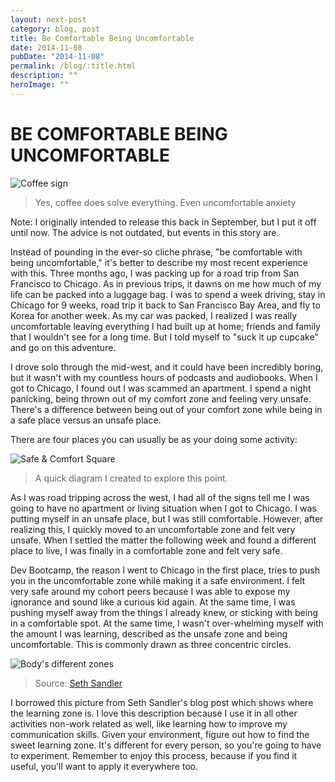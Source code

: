 ```yaml
---
layout: next-post
category: blog, post
title: Be Comfortable Being Uncomfortable
date: 2014-11-08
pubDate: "2014-11-08"
permalink: /blog/:title.html
description: ""
heroImage: ""
---
```


# BE COMFORTABLE BEING UNCOMFORTABLE

![Coffee sign](https://static1.squarespace.com/static/512515d2e4b08a76159c79b3/t/5418fde3e4b0fa4ecac21fe1/1410924022610/2014-09-14+12.26.19.jpg?format=2500w)

> Yes, coffee does solve everything. Even uncomfortable anxiety

Note: I originally intended to release this back in September, but I put it off until now. The advice is not outdated, but events in this story are.

Instead of pounding in the ever-so cliche phrase, "be comfortable with being uncomfortable," it's better to describe my most recent experience with this. Three months ago, I was packing up for a road trip from San Francisco to Chicago. As in previous trips, it dawns on me how much of my life can be packed into a luggage bag. I was to spend a week driving, stay in Chicago for 9 weeks, road trip it back to San Francisco Bay Area, and fly to Korea for another week. As my car was packed, I realized I was really uncomfortable leaving everything I had built up at home; friends and family that I wouldn't see for a long time. But I told myself to "suck it up cupcake" and go on this adventure.

I drove solo through the mid-west, and it could have been incredibly boring, but it wasn't with my countless hours of podcasts and audiobooks. When I got to Chicago, I found out I was scammed an apartment. I spend a night panicking, being thrown out of my comfort zone and feeling very unsafe. There's a difference between being out of your comfort zone while being in a safe place versus an unsafe place.

There are four places you can usually be as your doing some activity:

![Safe & Comfort Square](https://static1.squarespace.com/static/512515d2e4b08a76159c79b3/t/545f0721e4b0d7f501115cb6/1415513893522/?format=1500w)

> A quick diagram I created to explore this point.

As I was road tripping across the west, I had all of the signs tell me I was going to have no apartment or living situation when I got to Chicago. I was putting myself in an unsafe place, but I was still comfortable. However, after realizing this, I quickly moved to an uncomfortable zone and felt very unsafe. When I settled the matter the following week and found a different place to live, I was finally in a comfortable zone and felt very safe.

Dev Bootcamp, the reason I went to Chicago in the first place, tries to push you in the uncomfortable zone while making it a safe environment. I felt very safe around my cohort peers because I was able to expose my ignorance and sound like a curious kid again. At the same time, I was pushing myself away from the things I already knew, or sticking with being in a comfortable spot. At the same time, I wasn't over-whelming myself with the amount I was learning, described as the unsafe zone and being uncomfortable. This is commonly drawn as three concentric circles.

![Body's different zones](https://static1.squarespace.com/static/512515d2e4b08a76159c79b3/t/545f0990e4b047a3e782310a/1415514513135/?format=1000w)

> Source: [Seth Sandler](http://sethsandler.com/productivity/3-zones/)

I borrowed this picture from Seth Sandler's blog post which shows where the learning zone is. I love this description because I use it in all other activities non-work related as well, like learning how to improve my communication skills. Given your environment, figure out how to find the sweet learning zone. It's different for every person, so you're going to have to experiment. Remember to enjoy this process, because if you find it useful, you'll want to apply it everywhere too.
